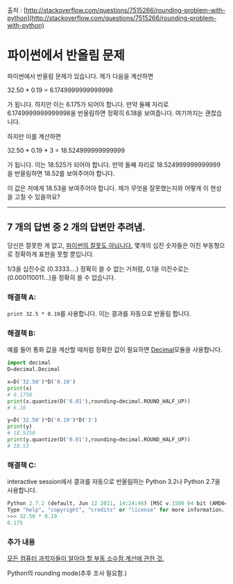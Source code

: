 출처 : [http://stackoverflow.com/questions/7515266/rounding-problem-with-python](http://stackoverflow.com/questions/7515266/rounding-problem-with-python)

# 파이썬에서 반올림 문제

파이썬에서 반올림 문제가 있습니다. 제가 다음을 계산하면

32.50 * 0.19 = 6.1749999999999998

가 됩니다. 하지만 이는 6.175가 되어야 합니다. 만약 둘째 자리로 6.1749999999999998을 반올림하면 정확히 6.18을 보여줍니다. 여기까지는 괜찮습니다.

하지만 이를 계산하면

32.50 * 0.19 * 3 = 18.524999999999999

가 됩니다. 이는 18.525가 되어야 합니다. 만약 둘째 자리로 18.524999999999999을 반올림하면 18.52를 보여주어야 합니다.

이 값은 저에게 18.53을 보여주어야 합니다. 제가 무엇을 잘못했는지와 어떻게 이 현상을 고칠 수 있을까요?

----

## 7 개의 답변 중 2 개의 답변만 추려냄.

당신은 잘못한 게 없고, [파이썬의 잘못도 아닙니다.](https://docs.python.org/3/tutorial/floatingpoint.html) 몇개의 십진 숫자들은 이진 부동형으로 정확하게 표현을 못할 뿐입니다.

1/3을 십진수로 (0.3333....) 정확히 쓸 수 없는 거처럼, 0.1을 이진수로는(0.000110011...)을 정확히 쓸 수 없습니다.

### 해결책 A:

`print 32.5 * 0.19`를 사용합니다. 이는 결과를 자동으로 반올림 합니다.

### 해결책 B:

예를 들어 통화 값을 계산할 때처럼 정확한 값이 필요하면 [Decimal](https://docs.python.org/3/library/decimal.html)모듈을 사용합니다. 

```python
import decimal
D=decimal.Decimal

x=D('32.50')*D('0.19')
print(x)
# 6.1750
print(x.quantize(D('0.01'),rounding=decimal.ROUND_HALF_UP))
# 6.18

y=D('32.50')*D('0.19')*D('3')
print(y)
# 18.5250
print(y.quantize(D('0.01'),rounding=decimal.ROUND_HALF_UP))
# 18.53
```

### 해결책 C:

interactive session에서 결과를 자동으로 반올림하는 Python 3.2나 Python 2.7을 사용합니다.

```python
Python 2.7.2 (default, Jun 12 2011, 14:24:46) [MSC v.1500 64 bit (AMD64)] on win32
Type "help", "copyright", "credits" or "license" for more information.
>>> 32.50 * 0.19
6.175
```

### 추가 내용

[모든 컴퓨터 과학자들이 알아야 할 부동 소수점 계산에 관한 것.](https://docs.oracle.com/cd/E19957-01/806-3568/ncg_goldberg.html)

Python의 rounding mode(추후 조사 필요함.)
